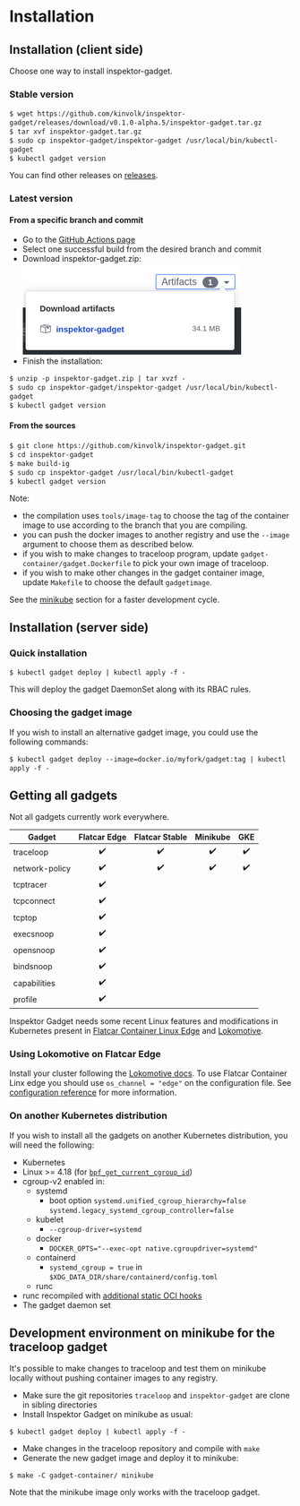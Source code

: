 # Installation

## Installation (client side)

Choose one way to install inspektor-gadget.

### Stable version

```
$ wget https://github.com/kinvolk/inspektor-gadget/releases/download/v0.1.0-alpha.5/inspektor-gadget.tar.gz
$ tar xvf inspektor-gadget.tar.gz
$ sudo cp inspektor-gadget/inspektor-gadget /usr/local/bin/kubectl-gadget
$ kubectl gadget version
```

You can find other releases on [releases](https://github.com/kinvolk/inspektor-gadget/releases).

### Latest version

#### From a specific branch and commit

* Go to the [GitHub Actions page](https://github.com/kinvolk/inspektor-gadget/actions)
* Select one successful build from the desired branch and commit
* Download inspektor-gadget.zip:
  ![Download artifacts](github-actions-download-artifacts.png)
* Finish the installation:

```
$ unzip -p inspektor-gadget.zip | tar xvzf -
$ sudo cp inspektor-gadget/inspektor-gadget /usr/local/bin/kubectl-gadget
$ kubectl gadget version
```

#### From the sources

```
$ git clone https://github.com/kinvolk/inspektor-gadget.git
$ cd inspektor-gadget
$ make build-ig
$ sudo cp inspektor-gadget /usr/local/bin/kubectl-gadget
$ kubectl gadget version
```

Note:
- the compilation uses `tools/image-tag` to choose the tag of the container
image to use according to the branch that you are compiling.
- you can push the docker images to another registry and use the `--image`
argument to choose them as described below.
- if you wish to make changes to traceloop program, update
`gadget-container/gadget.Dockerfile` to pick your own image of traceloop.
- if you wish to make other changes in the gadget container image, update
`Makefile` to choose the default `gadgetimage`.

See the [minikube](#Development-environment-on-minikube-for-the-traceloop-gadget)
section for a faster development cycle.


## Installation (server side)

### Quick installation

```
$ kubectl gadget deploy | kubectl apply -f -
```

This will deploy the gadget DaemonSet along with its RBAC rules.

### Choosing the gadget image

If you wish to install an alternative gadget image, you could use the following commands:

```
$ kubectl gadget deploy --image=docker.io/myfork/gadget:tag | kubectl apply -f -
```

## Getting all gadgets

Not all gadgets currently work everywhere.

| Gadget            | Flatcar Edge | Flatcar Stable | Minikube | GKE |
|-------------------|:------------:|:--------------:|:--------:|:---:|
| traceloop         |       ✔️      |        ✔️       |     ✔️    |  ✔️  |
| network-policy    |       ✔️      |        ✔️       |     ✔️    |  ✔️  |
| tcptracer         |       ✔️      |                |          |     |
| tcpconnect        |       ✔️      |                |          |     |
| tcptop            |       ✔️      |                |          |     |
| execsnoop         |       ✔️      |                |          |     |
| opensnoop         |       ✔️      |                |          |     |
| bindsnoop         |       ✔️      |                |          |     |
| capabilities      |       ✔️      |                |          |     |
| profile           |       ✔️      |                |          |     |

Inspektor Gadget needs some recent Linux features and modifications in Kubernetes present in [Flatcar Container Linux Edge](https://kinvolk.io/blog/2019/05/introducing-the-flatcar-linux-edge-channel/) and [Lokomotive](https://kinvolk.io/blog/2019/05/driving-kubernetes-forward-with-lokomotive/).

### Using Lokomotive on Flatcar Edge

Install your cluster following the [Lokomotive docs](https://github.com/kinvolk/lokomotive#getting-started). To use Flatcar Container Linx edge you should use `os_channel = "edge"` on the configuration file. See [configuration reference](https://github.com/kinvolk/lokomotive/tree/master/docs/configuration-reference/platforms) for more information.

### On another Kubernetes distribution

If you wish to install all the gadgets on another Kubernetes distribution, you will need the following:

- Kubernetes
- Linux >= 4.18 (for [`bpf_get_current_cgroup_id`](https://github.com/iovisor/bcc/blob/master/docs/kernel-versions.md))
- cgroup-v2 enabled in:
  - systemd
    - boot option `systemd.unified_cgroup_hierarchy=false systemd.legacy_systemd_cgroup_controller=false`
  - kubelet
    - `--cgroup-driver=systemd`
  - docker
    - `DOCKER_OPTS="--exec-opt native.cgroupdriver=systemd"`
  - containerd
    - `systemd_cgroup = true` in `$XDG_DATA_DIR/share/containerd/config.toml`
  - runc
- runc recompiled with [additional static OCI hooks](https://github.com/kinvolk/runc/tree/alban/static-hooks)
- The gadget daemon set

## Development environment on minikube for the traceloop gadget

It's possible to make changes to traceloop and test them on minikube locally without pushing container images to any registry.

* Make sure the git repositories `traceloop` and `inspektor-gadget` are clone in sibling directories
* Install Inspektor Gadget on minikube as usual:
```
$ kubectl gadget deploy | kubectl apply -f -
```
* Make changes in the traceloop repository and compile with `make`
* Generate the new gadget image and deploy it to minikube:
```
$ make -C gadget-container/ minikube
```

Note that the minikube image only works with the traceloop gadget.
